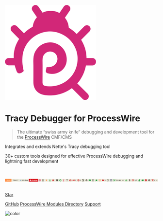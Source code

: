 ![logo](img/icon.svg)

# Tracy Debugger for ProcessWire

> The ultimate “swiss army knife” debugging and development tool for the [ProcessWire](https://processwire.com/) CMF/CMS

Integrates and extends Nette's Tracy debugging tool

30+ custom tools designed for effective ProcessWire debugging and lightning fast development

<br />

![Tracy Debug Bar Kitchen Sink](img/debug-bar-kitchen-sink.png "Tracy Debug Bar")

<br />
<a class="github-button" href="https://github.com/adrianbj/TracyDebugger" data-icon="octicon-star" data-size="large" data-show-count="true" aria-label="Star adrianbj/TracyDebugger on GitHub">Star</a>

[GitHub](https://github.com/adrianbj/TracyDebugger)
[ProcessWire Modules Directory](http://modules.processwire.com/modules/tracy-debugger/)
[Support](https://processwire.com/talk/topic/12208-tracy-debugger/)

![color](#B3F1FF)
